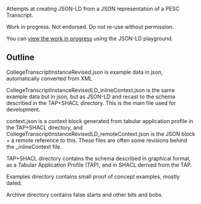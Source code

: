 Attempts at creating JSON-LD from a JSON representation of a PESC Transcript.

Work in progress. Not endorsed. Do not re-use without permission.

You can [view the work in progress](https://tinyurl.com/ydocp59a) using the JSON-LD playground.

## Outline
CollegeTranscriptInstanceRevised.json is example data in json, automatically converted from XML

CollegeTranscriptInstanceRevisedLD_inlineContext.json is the same example data but in json, but as JSON-LD and recast to the schema described in the TAP+SHACL directory. This is the main file used for development.

context.json is a context block generated from tabular application profile in the TAP+SHACL directory, and CollegeTranscriptInstanceRevisedLD_remoteContext.json is the JSON block + a remote reference to this. These files are often some revisions behind the _inlineContext file.

TAP+SHACL directory contains the schema described in graphical format, as a Tabular Application Profile (TAP),  and in SHACL derived from the TAP.

Examples directory contains small proof of concept examples, mostly dated.

Archive directory contains false starts and other bits and bobs.
